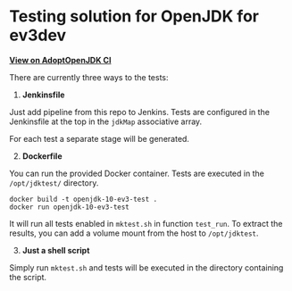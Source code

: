 Testing solution for OpenJDK for ev3dev
=======================================

[**View on AdoptOpenJDK CI**](https://ci.adoptopenjdk.net/view/ev3dev/)

There are currently three ways to the tests:

1. **Jenkinsfile**

Just add pipeline from this repo to Jenkins. Tests are configured in the Jenkinsfile at the top in the `jdkMap` associative array.

For each test a separate stage will be generated.

2. **Dockerfile**

You can run the provided Docker container. Tests are executed in the `/opt/jdktest/` directory.

```
docker build -t openjdk-10-ev3-test .
docker run openjdk-10-ev3-test
```

It will run all tests enabled in `mktest.sh` in function `test_run`. To extract the results, you can add a volume mount from the host to `/opt/jdktest`.

3. **Just a shell script**

Simply run `mktest.sh` and tests will be executed in the directory containing the script.

